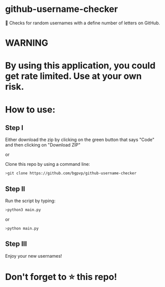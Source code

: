 # github-username-checker

🧾 Checks for random usernames with a define number of letters on GitHub.

# WARNING

# By using this application, you could get rate limited. Use at your own risk.

# How to use:

## Step I

Either download the zip by clicking on the green button that says "Code" and then clicking on "Download ZIP"

or

Clone this repo by using a command line:

```bash
>git clone https://github.com/bgpvp/github-username-checker
```

## Step II

Run the script by typing: 
```bash
>python3 main.py
```

or

```bash
>python main.py
```

## Step III

Enjoy your new usernames!

# Don't forget to :star: this repo!
